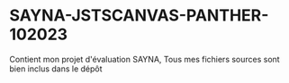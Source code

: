 # SAYNA-JSTSCANVAS-PANTHER-102023
Contient mon projet d'évaluation SAYNA, Tous mes fichiers sources sont bien inclus dans le dépôt
